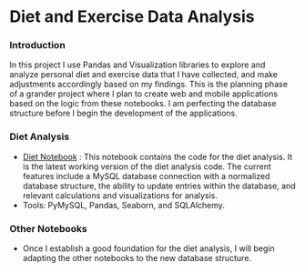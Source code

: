 # Diet and Exercise Data Analysis
### Introduction

In this project I use Pandas and Visualization libraries 
to explore and analyze personal diet and exercise data that I
have collected, and make adjustments accordingly based on my
findings. This is the planning phase of a grander project where
I plan to create web and mobile applications based on the logic 
from these notebooks. I am perfecting the database structure 
before I begin the development of the applications.

### Diet Analysis
* <a href="https://github.com/Artuk009/NewDIetAndExercise/blob/345e19b72e49c1756616afae4790c3b7eee715fd/Diet_Stuff/diet_v3(Latest).ipynb">Diet Notebook</a> :
This notebook contains the code for the diet analysis. It is the latest
working version of the diet analysis code. The current features include
a MySQL database connection with a normalized database structure, the ability
to update entries within the database, and relevant calculations and 
visualizations for analysis. 
* Tools: PyMySQL, Pandas, Seaborn, and SQLAlchemy.

### Other Notebooks
* Once I establish a good foundation for the diet analysis, I will begin
adapting the other notebooks to the new database structure.